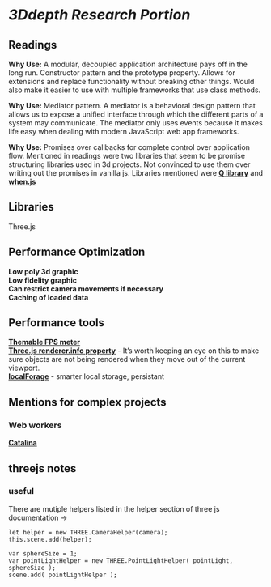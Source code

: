 # _3Ddepth Research Portion_

## **Readings**

**Why Use:** A modular, decoupled application architecture pays off in the long run. Constructor pattern and the prototype property. Allows for extensions and replace functionality without breaking other things. Would also make it easier to use with multiple frameworks that use class methods.

**Why Use:** Mediator pattern. A mediator is a behavioral design pattern that allows us to expose a unified interface through which the different parts of a system may communicate. The mediator only uses events because it makes life easy when dealing with modern JavaScript web app frameworks.

**Why Use:** Promises over callbacks for complete control over application flow. Mentioned in readings were two libraries that seem to be promise structuring libraries used in 3d projects. Not convinced to use them over writing out the promises in vanilla js. Libraries mentioned were [**Q library**](https://github.com/kriskowal/q) and [**when.js**](https://github.com/cujojs/when)

## **Libraries**

Three.js

## **Performance Optimization**

**Low poly 3d graphic**\
**Low fidelity graphic**\
**Can restrict camera movements if necessary**\
**Caching of loaded data**

## **Performance tools**

[**Themable FPS meter**](https://darsa.in/fpsmeter/)\
[**Three.js renderer.info property**](https://github.com/mrdoob/three.js/blob/master/src/renderers/WebGLRenderer.js#L82) - It’s worth keeping an eye on this to make sure objects are not being rendered when they move out of the current viewport.\
[**localForage**](https://hacks.mozilla.org/2014/02/localforage-offline-storage-improved/) - smarter local storage, persistant

## **Mentions for complex projects**

### **Web workers**

[**Catalina**](http://catilinejs.com/)

## threejs notes

### useful

There are mutiple helpers listed in the helper section of three js documentation ->

```
let helper = new THREE.CameraHelper(camera);
this.scene.add(helper);

```

```
var sphereSize = 1;
var pointLightHelper = new THREE.PointLightHelper( pointLight, sphereSize );
scene.add( pointLightHelper );

```
